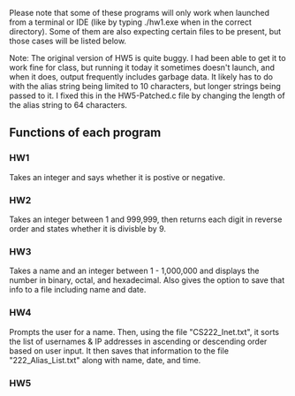 Please note that some of these programs will only work when launched from a terminal or IDE (like by typing ./hw1.exe when in the correct directory). Some of them are also expecting certain files to be present, but those cases will be listed below. 

Note: The original version of HW5 is quite buggy. I had been able to get it to work fine for class, but running it today it sometimes doesn't launch, and when it does, output frequently includes garbage data. It likely has to do with the alias string being limited to 10 characters, but longer strings being passed to it. I fixed this in the HW5-Patched.c file by changing the length of the alias string to 64 characters. 

## Functions of each program

### HW1

Takes an integer and says whether it is postive or negative. 

### HW2

Takes an integer between 1 and 999,999, then returns each digit in reverse order and states whether it is divisble by 9. 

### HW3

Takes a name and an integer between 1 - 1,000,000 and displays the number in binary, octal, and hexadecimal.
Also gives the option to save that info to a file including name and date. 

### HW4

Prompts the user for a name. Then, using the file "CS222_Inet.txt", it sorts the list of usernames & IP addresses in ascending or descending order based on user input. It then saves that information to the file "222_Alias_List.txt" along with name, date, and time.

### HW5






